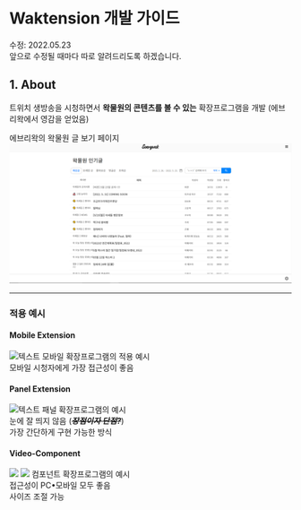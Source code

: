 # Waktension 개발 가이드

수정: 2022.05.23 <br>
앞으로 수정될 때마다 따로 알려드리도록 하겠습니다.

## 1. About
트위치 생방송을 시청하면서 **왁물원의 콘텐츠를 볼 수 있는** 확장프로그램을 개발
(에브리왁에서 영감을 얻었음)

에브리왁의 왁물원 글 보기 페이지
![텍스트](https://github.com/WakLab10/Waktension-GuideLib/blob/main/everywak.png?raw=true "에브리왁의 왁물원 글 보기")

***

### 적용 예시

#### Mobile Extension
![텍스트](https://blog.twitch.tv/assets/uploads/ac6b684cf5f1752015f6c22debcd7a1b.png "모바일 확장프로그램의 예시")
모바일 확장프로그램의 적용 예시<br>
모바일 시청자에게 가장 접근성이 좋음

#### Panel Extension

![텍스트](https://dev.twitch.tv/docs/assets/uploads/panel-extension-example.png "패널 확장프로그램의 예시")
패널 확장프로그램의 예시<br>
눈에 잘 띄지 않음 (***~~장점이자 단점?~~***)<br>
가장 간단하게 구현 가능한 방식

#### Video-Component
<img src="https://discuss.dev.twitch.tv/uploads/default/original/2X/9/956b4b268b99c92bcf772834bf0c55b8e62bd431.jpeg"> </img>
<img src="https://discuss.dev.twitch.tv/uploads/default/original/2X/e/ee8ebae551b70a239ba85ae941c018a76bda7799.png"> </img>
컴포넌트 확장프로그램의 예시<br>
접근성이 PC•모바일 모두 좋음<br>
사이즈 조절 가능
